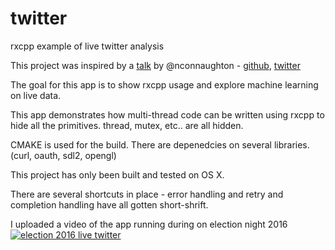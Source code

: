 # twitter
rxcpp example of live twitter analysis

This project was inspired by a [talk](https://blog.niallconnaughton.com/2016/10/25/ndc-sydney-talk/) by @nconnaughton - [github](https://github.com/NiallConnaughton/rx-realtime-twitter), [twitter](https://twitter.com/nconnaughton) 

The goal for this app is to show rxcpp usage and explore machine learning on live data.

This app demonstrates how multi-thread code can be written using rxcpp to hide all the primitives. thread, mutex, etc.. are all hidden.

CMAKE is used for the build. There are depenedcies on several libraries. (curl, oauth, sdl2, opengl)

This project has only been built and tested on OS X.

There are several shortcuts in place - error handling and retry and completion handling have all gotten short-shrift.

I uploaded a video of the app running during on election night 2016
[![election 2016 live twitter](https://img.youtube.com/vi/ewvW4fYE4aQ/0.jpg)](https://www.youtube.com/watch?v=ewvW4fYE4aQ)